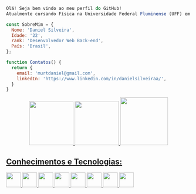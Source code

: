 ```JavaScript
Olá! Seja bem vindo ao meu perfil do GitHub!
Atualmente cursando Física na Universidade Federal Fluminense (UFF) em Niterói/RJ e aprendendo a programar em Python!

const SobreMim = {
  Nome: 'Daniel Silveira',
  Idade: '22',
  rank: 'Desenvolvedor Web Back-end',
  País: 'Brasil',
};

function Contatos() {
  return {
    email: 'murtdaniel@gmail.com',
    linkedIn: 'https://www.linkedin.com/in/danielsilveiraa/',
  }
}
```

<div align="center">
<a href="https://github.com/DanielMurta">
<img height="120em" src="https://github-readme-stats.vercel.app/api/top-langs/?username=DanielMurta&layout=compact&langs_count=7&theme=tokyonight"/>
<img height="120em" src="https://github-readme-stats.vercel.app/api?username=DanielMurta&show_icons=true&theme=tokyonight&include_all_commits=true&count_private=true"/>
<img height="130em" src="https://github-readme-streak-stats.herokuapp.com/?user=DanielMurta&theme=tokyonight"/>
</div>
 
 
##  Conhecimentos e Tecnologias:
 
<div>
<img width="40" src="https://cdn.jsdelivr.net/gh/devicons/devicon/icons/git/git-original.svg" />  
<img width="40" src="https://cdn.jsdelivr.net/gh/devicons/devicon/icons/python/python-original.svg" />
<img width="40" src="https://cdn.jsdelivr.net/gh/devicons/devicon/icons/github/github-original.svg" />
<img width="40" src="https://cdn.jsdelivr.net/gh/devicons/devicon/icons/mysql/mysql-original.svg" />
<img width="40" src="https://cdn.jsdelivr.net/gh/devicons/devicon/icons/django/django-plain.svg" />
<img width="40" src="https://cdn.jsdelivr.net/gh/devicons/devicon/icons/javascript/javascript-original.svg" />
<img width="40" src="https://cdn.jsdelivr.net/gh/devicons/devicon/icons/html5/html5-original.svg" />
<img width="40" src="https://cdn.jsdelivr.net/gh/devicons/devicon/icons/css3/css3-original.svg" />
<div>
 

          
          

